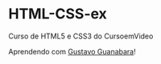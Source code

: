 # HTML-CSS-ex
 Curso de HTML5 e CSS3 do CursoemVideo

Aprendendo com <a href="https://www.cursoemvideo.com/cursos/">Gustavo Guanabara</a>!